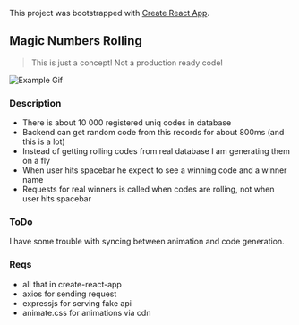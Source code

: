 This project was bootstrapped with [Create React App](https://github.com/facebookincubator/create-react-app).

## Magic Numbers Rolling

> This is just a concept! Not a production ready code!

![Example Gif](https://github.com/Iamthelaw/magicnumbers/blob/master/public/example.gif)

### Description
- There is about 10 000 registered uniq codes in database
- Backend can get random code from this records for about 800ms (and this is a lot)
- Instead of getting rolling codes from real database I am generating them on a fly
- When user hits spacebar he expect to see a winning code and a winner name
- Requests for real winners is called when codes are rolling, not when user hits spacebar

### ToDo
I have some trouble with syncing between animation and code generation.


### Reqs
- all that in create-react-app
- axios for sending request
- expressjs for serving fake api
- animate.css for animations via cdn

